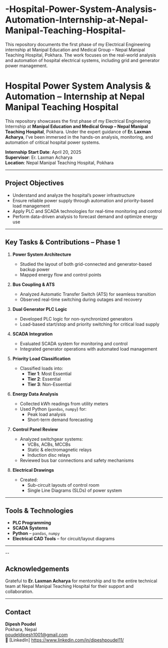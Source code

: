# -Hospital-Power-System-Analysis-Automation-Internship-at-Nepal-Manipal-Teaching-Hospital-
This repository documents the first phase of my Electrical Engineering internship at Manipal Education and Medical Group – Nepal Manipal Teaching Hospital, Pokhara. The work focuses on the real-world analysis and automation of hospital electrical systems, including grid and generator power management.
# Hospital Power System Analysis & Automation – Internship at Nepal Manipal Teaching Hospital

This repository showcases the first phase of my Electrical Engineering Internship at **Manipal Education and Medical Group – Nepal Manipal Teaching Hospital**, Pokhara. Under the expert guidance of **Er. Laxman Acharya**, I’ve been immersed in the hands-on analysis, monitoring, and automation of critical hospital power systems.

 **Internship Start Date**: April 20, 2025  
 **Supervisor**: Er. Laxman Acharya  
 **Location**: Nepal Manipal Teaching Hospital, Pokhara

---

##  Project Objectives

- Understand and analyze the hospital’s power infrastructure
- Ensure reliable power supply through automation and priority-based load management
- Apply PLC and SCADA technologies for real-time monitoring and control
- Perform data-driven analysis to forecast demand and optimize energy use

---

##  Key Tasks & Contributions – Phase 1

1. **Power System Architecture**
   - Studied the layout of both grid-connected and generator-based backup power
   - Mapped energy flow and control points

2. **Bus Coupling & ATS**
   - Analyzed Automatic Transfer Switch (ATS) for seamless transition
   - Observed real-time switching during outages and recovery

3. **Dual Generator PLC Logic**
   - Developed PLC logic for non-synchronized generators
   - Load-based start/stop and priority switching for critical load supply

4. **SCADA Integration**
   - Evaluated SCADA system for monitoring and control
   - Integrated generator operations with automated load management

5. **Priority Load Classification**
   - Classified loads into:
     - **Tier 1**: Most Essential
     - **Tier 2**: Essential
     - **Tier 3**: Non-Essential

6. **Energy Data Analysis**
   - Collected kWh readings from utility meters
   - Used Python (`pandas`, `numpy`) for:
     - Peak load analysis
     - Short-term demand forecasting

7. **Control Panel Review**
   - Analyzed switchgear systems:
     - VCBs, ACBs, MCCBs
     - Static & electromagnetic relays
     - Induction disc relays
   - Reviewed bus bar connections and safety mechanisms

8. **Electrical Drawings**
   - Created:
     - Sub-circuit layouts of control room
     - Single Line Diagrams (SLDs) of power system

---

##  Tools & Technologies

- **PLC Programming**
- **SCADA Systems**
- **Python** – `pandas`, `numpy`
- **Electrical CAD Tools** – for circuit/layout diagrams



---

--

## Acknowledgements

Grateful to **Er. Laxman Acharya** for mentorship and to the entire technical team at Nepal Manipal Teaching Hospital for their support and collaboration.

---

## Contact

**Dipesh Poudel**  
 Pokhara, Nepal  
 poudeldipesh1001@gmail.com  
🔗 [LinkedIn]  https://www.linkedin.com/in/dipeshpoudel11/

